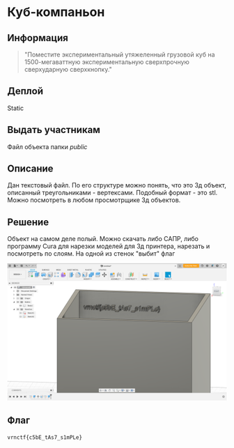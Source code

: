 # Куб-компаньон

## Информация 

> "Поместите экспериментальный утяжеленный грузовой куб на 1500-мегаваттную экспериментальную сверхпрочную сверхударную сверхкнопку."


## Деплой

Static 

## Выдать участникам

Файл объекта папки *public*

## Описание

Дан текстовый файл. По его структуре можно понять, что это 3д объект, описанный треугольниками - 
вертексами. Подобный формат - это stl. Можно посмотреть в любом просмотрщике 3д объектов. 

## Решение 

Объект на самом деле полый. Можно скачать либо САПР, либо программу Cura для нарезки моделей для 
3д принтера, нарезать и посмотреть по слоям. На одной из стенок "выбит" флаг

![](solve/image.png)

## Флаг

`vrnctf{c5bE_tAs7_s1mPLe}`



